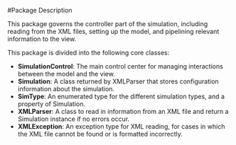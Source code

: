 #Package Description

This package governs the controller part of the simulation, including reading from the XML files,
setting up the model, and pipelining relevant information to the view.

This package is divided into the following core classes:
 
 * **SimulationControl**: The main control center for managing interactions between the model and the view.
 * **Simulation**: A class returned by XMLParser that stores configuration information about the simulation.
 * **SimType**: An enumerated type for the different simulation types, and a property of Simulation.
 * **XMLParser**: A class to read in information from an XML file and return a Simulation instance if no errors occur.
 * **XMLException**: An exception type for XML reading, for cases in which the XML file cannot be found or is formatted incorrectly.